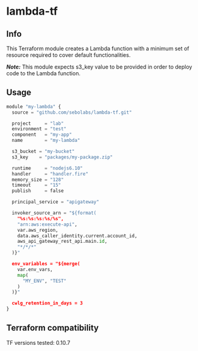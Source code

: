 # lambda-tf

**Info**
------
This Terraform module creates a Lambda function with a minimum set of resource required to cover default functionalities.

**_Note:_** This module expects s3_key value to be provided in order to deploy code to the Lambda function.

**Usage**
------
```python
module "my-lambda" {
  source = "github.com/sebolabs/lambda-tf.git"

  project     = "lab"
  environment = "test"
  component   = "my-app"
  name        = "my-lambda"

  s3_bucket = "my-bucket"
  s3_key    = "packages/my-package.zip"

  runtime     = "nodejs6.10"
  handler     = "handler.fire"
  memory_size = "128"
  timeout     = "15"
  publish     = false

  principal_service = "apigateway"

  invoker_source_arn = "${format(
    "%s:%s:%s:%s/%s",
    "arn:aws:execute-api",
    var.aws_region,
    data.aws_caller_identity.current.account_id,
    aws_api_gateway_rest_api.main.id,
    "*/*/*"
  )}"

  env_variables = "${merge(
    var.env_vars,
    map(
      "MY_ENV", "TEST"
    )
  )}"

  cwlg_retention_in_days = 3
}
```

**Terraform compatibility**
------
TF versions tested: 0.10.7
